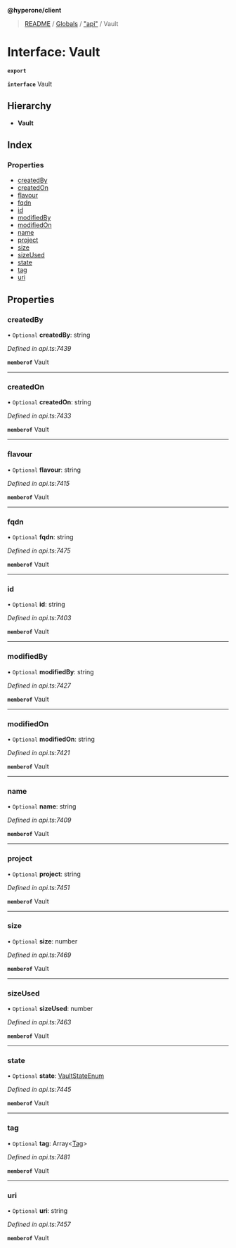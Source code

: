 **@hyperone/client**

> [README](../README.md) / [Globals](../globals.md) / ["api"](../modules/_api_.md) / Vault

# Interface: Vault

**`export`** 

**`interface`** Vault

## Hierarchy

* **Vault**

## Index

### Properties

* [createdBy](_api_.vault.md#createdby)
* [createdOn](_api_.vault.md#createdon)
* [flavour](_api_.vault.md#flavour)
* [fqdn](_api_.vault.md#fqdn)
* [id](_api_.vault.md#id)
* [modifiedBy](_api_.vault.md#modifiedby)
* [modifiedOn](_api_.vault.md#modifiedon)
* [name](_api_.vault.md#name)
* [project](_api_.vault.md#project)
* [size](_api_.vault.md#size)
* [sizeUsed](_api_.vault.md#sizeused)
* [state](_api_.vault.md#state)
* [tag](_api_.vault.md#tag)
* [uri](_api_.vault.md#uri)

## Properties

### createdBy

• `Optional` **createdBy**: string

*Defined in api.ts:7439*

**`memberof`** Vault

___

### createdOn

• `Optional` **createdOn**: string

*Defined in api.ts:7433*

**`memberof`** Vault

___

### flavour

• `Optional` **flavour**: string

*Defined in api.ts:7415*

**`memberof`** Vault

___

### fqdn

• `Optional` **fqdn**: string

*Defined in api.ts:7475*

**`memberof`** Vault

___

### id

• `Optional` **id**: string

*Defined in api.ts:7403*

**`memberof`** Vault

___

### modifiedBy

• `Optional` **modifiedBy**: string

*Defined in api.ts:7427*

**`memberof`** Vault

___

### modifiedOn

• `Optional` **modifiedOn**: string

*Defined in api.ts:7421*

**`memberof`** Vault

___

### name

• `Optional` **name**: string

*Defined in api.ts:7409*

**`memberof`** Vault

___

### project

• `Optional` **project**: string

*Defined in api.ts:7451*

**`memberof`** Vault

___

### size

• `Optional` **size**: number

*Defined in api.ts:7469*

**`memberof`** Vault

___

### sizeUsed

• `Optional` **sizeUsed**: number

*Defined in api.ts:7463*

**`memberof`** Vault

___

### state

• `Optional` **state**: [VaultStateEnum](../enums/_api_.vaultstateenum.md)

*Defined in api.ts:7445*

**`memberof`** Vault

___

### tag

• `Optional` **tag**: Array\<[Tag](_api_.tag.md)>

*Defined in api.ts:7481*

**`memberof`** Vault

___

### uri

• `Optional` **uri**: string

*Defined in api.ts:7457*

**`memberof`** Vault
